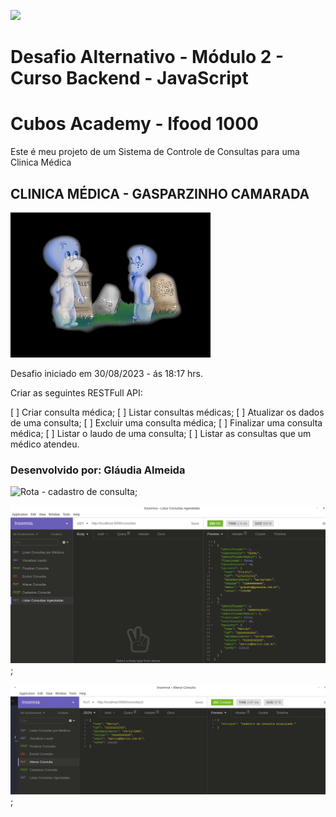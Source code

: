 ![](https://i.imgur.com/xG74tOh.png)

# Desafio Alternativo - Módulo 2 - Curso Backend - JavaScript
# Cubos Academy - Ifood 1000

Este é meu projeto de um Sistema de Controle de Consultas para uma Clinica Médica

## CLINICA MÉDICA - GASPARZINHO CAMARADA

![Logo da Clinica](./image.png)

Desafio iniciado em 30/08/2023 - ás 18:17 hrs.

Criar as seguintes RESTFull API:

[ ] Criar consulta médica;
[ ] Listar consultas médicas;
[ ] Atualizar os dados de uma consulta;
[ ] Excluir uma consulta médica;
[ ] Finalizar uma consulta médica;
[ ] Listar o laudo de uma consulta;
[ ] Listar as consultas que um médico atendeu.

### Desenvolvido por: Gláudia Almeida

![Rota - cadastro de consulta](cadastroConsulta.png);

![Rota - lista de consultas](image-2.png);

![Rota - Cadastro consulta atualizada](image-3.png);

